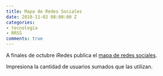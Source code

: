 ```yaml
---
title: Mapa de Redes Sociales
date: 2010-11-02 08:00:00 Z
categories:
- tecnología
- RRSS
comments: true
---
```


A finales de octubre iRedes publica el [mapa de redes sociales](http://www.iredes.es/2010/10/las-redes-sociales-mas-populares-suman-dos-mil-millones-de-usuarios/). 

Impresiona la cantidad de usuarios sumados que las utilizan.